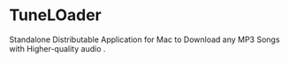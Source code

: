 # TuneLOader
Standalone Distributable Application for Mac to Download any MP3 Songs with Higher-quality audio . 
